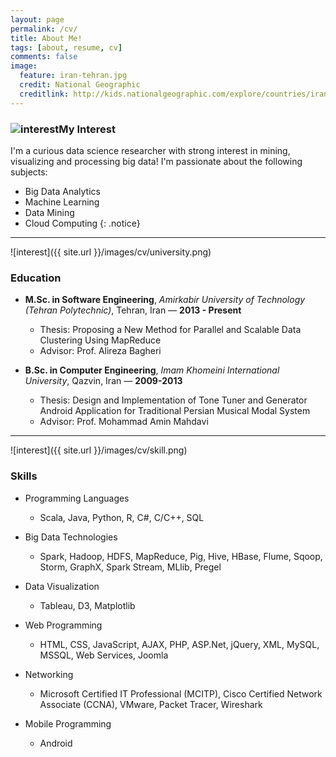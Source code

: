 ```yaml
---
layout: page
permalink: /cv/
title: About Me!
tags: [about, resume, cv]
comments: false
image:
  feature: iran-tehran.jpg
  credit: National Geographic
  creditlink: http://kids.nationalgeographic.com/explore/countries/iran/#iran-tehran.jpg
---
```


<h3>
<img src="{{ site.url }}/images/cv/about.png" alt="interest" style="float:left">
My Interest
</h3>


I'm a curious data science researcher with strong interest in mining, visualizing and processing big data! I'm passionate about the following subjects:

* Big Data Analytics
* Machine Learning
* Data Mining
* Cloud Computing
{: .notice}

---

![interest]({{ site.url }}/images/cv/university.png)

### Education

- **M.Sc. in Software Engineering**, _Amirkabir University of Technology (Tehran Polytechnic)_, Tehran, Iran &mdash; **2013 - Present**

	- Thesis: Proposing a New Method for Parallel and Scalable Data Clustering Using MapReduce
	- Advisor: Prof. Alireza Bagheri

- **B.Sc. in Computer Engineering**, _Imam Khomeini International University_, Qazvin, Iran &mdash; **2009-2013**

	- Thesis: Design and Implementation of Tone Tuner and Generator Android Application for Traditional Persian Musical Modal System
	- Advisor: Prof. Mohammad Amin Mahdavi

---

![interest]({{ site.url }}/images/cv/skill.png)

### Skills

+ Programming Languages

	+ Scala, Java, Python, R, C#, C/C++, SQL

+ Big Data Technologies

	+ Spark, Hadoop, HDFS, MapReduce, Pig, Hive, HBase, Flume, Sqoop, Storm, GraphX, Spark Stream, MLlib, Pregel

+ Data Visualization

	+ Tableau, D3, Matplotlib

+ Web Programming

	+ HTML, CSS, JavaScript, AJAX, PHP, ASP.Net, jQuery, XML, MySQL, MSSQL, Web Services, Joomla

+ Networking

	+ Microsoft Certified IT Professional (MCITP), Cisco Certified Network Associate (CCNA), VMware, Packet Tracer, Wireshark

+ Mobile Programming
	+ Android
